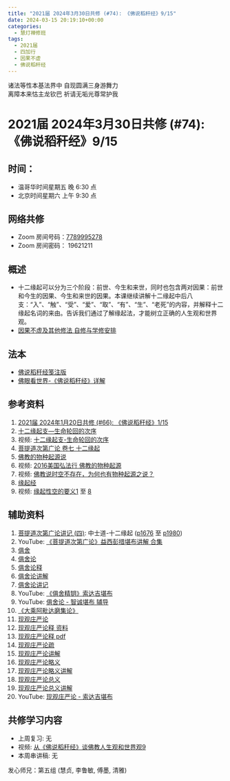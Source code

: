 ```yaml
---
title: "2021届 2024年3月30日共修 (#74): 《佛说稻秆经》9/15"
date: 2024-03-15 20:19:10+00:00
categories:
  - 慧灯禅修班
tags:
  - 2021届
  - 四加行
  - 因果不虚
  - 佛说稻秆经
---
```

诸法等性本基法界中 自现圆满三身游舞力\
离障本来怙主龙钦巴 祈请无垢光尊常护我

# 2021届 2024年3月30日共修 (#74): 《佛说稻秆经》9/15

## 时间：

* 温哥华时间星期五 晚 6:30 点
* 北京时间星期六 上午 9:30 点

## 网络共修

* Zoom 房间号码：[7789995278](https://us02web.zoom.us/j/7789995278?pwd=VjZmbWJFY2k2K0E5RVB2cTNIQmhqUT09)
* Zoom 房间密码： 19621211

## 概述

* 十二缘起可以分为三个阶段：前世、今生和来世，同时也包含两对因果：前世和今生的因果、今生和来世的因果。本课继续讲解十二缘起中后八支：“入”、“触”、“受”、“爱”、“取”、“有”、“生”、“老死”的内容，并解释十二缘起名词的来由。告诉我们通过了解缘起法，才能树立正确的人生观和世界观。 
* [因果不虚及其他修法 自修与学修安排 ](https://fohuifayu.com/index.php/huideng-jiangtang/chanxiuke/zen-03/8655-zen03-ygbx?title=%E4%BD%9B%E8%AF%B4%E7%A8%BB%E7%A7%86%E7%BB%8F)

## 法本

* [](https://www.huidengvan.com/pages/fsdgj/)[](/f/up/佛眼看世界-《佛说稻秆经》详解.pdf)[佛说稻秆经笺注版](https://www.huidengvan.com/pages/fsdgj/)
* [佛眼看世界-《佛说稻秆经》详解](https://fohuifayu.com/index.php/huideng-zhiguang/dianzi-congshu/jingdian-jiedu/jingdian-jiedu-5)

## 参考资料[](https://www.huidengvan.com/posts/2023-08-05-2021%E5%B1%8A-2023%E5%B9%B48%E6%9C%8812%E6%97%A5%E5%85%B1%E4%BF%AE-46-%E8%BD%AE%E5%9B%9E%E8%BF%87%E6%82%A3%E6%95%B4%E4%BD%932-2%E4%B8%89%E6%A0%B9%E6%9C%AC%E8%8B%A6/)

1. [2021届 2024年1月20日共修 (#66): 《佛说稻秆经》1/15](https://www.huidengvan.com/posts/2024-01-06-2021%E5%B1%8A-2024%E5%B9%B41%E6%9C%8820%E6%97%A5%E5%85%B1%E4%BF%AE-66-%E4%BD%9B%E8%AF%B4%E7%A8%BB%E7%A7%86%E7%BB%8F1-5/)
2. [十二缘起支—生命轮回的次序 ](https://fohuifayu.com/index.php/huideng-zhiguang/huideng-series/146-a00007?title=)
3. 视频: [十二缘起支-生命轮回的次序](https://fohuifayu.com/index.php/huideng-jiangtang/fofa-jianxiu/jichu-zhishi/1844-l02016?title=)[](https://www.huidengvan.com/posts/2024-01-06-2021%E5%B1%8A-2024%E5%B9%B41%E6%9C%8820%E6%97%A5%E5%85%B1%E4%BF%AE-66-%E4%BD%9B%E8%AF%B4%E7%A8%BB%E7%A7%86%E7%BB%8F1-5/)
4. [](https://fohuifayu.com/index.php/shangshi-jiaoyan/2024nian/3yue/9471-j02890?title=%E4%BD%9B%E6%80%A7)[菩提道次第广论 卷七 十二缘起](https://fohuifayu.com/index.php/other-column/xiangguan-jinglun/lundian/putidaoci-diguanglun/8429-d28?title=)[](https://fohuifayu.com/index.php/shangshi-jiaoyan/2022nian/5yue/7926-j02262?title=%E4%BD%9B%E6%80%A7)[](https://fohuifayu.com/index.php/shangshi-jiaoyan/2020nian/6yue/7219-J01476?title=%E4%BD%9B%E6%80%A7)
5. [](https://fohuifayu.com/index.php/huideng-zhiguang/huideng-series/qi-ce/159-a00094?title=)[佛教的物种起源说](https://fohuifayu.com/index.php/huideng-zhiguang/dianzi-congshu/fojiao-shijie-guan/8839-a00047?title=%E5%8D%81%E4%BA%8C%E7%BC%98%E8%B5%B7#anchor)
6. [](https://fohuifayu.com/index.php/other-column/xiangguan-jinglun/jingdian/yuanqi-jing/8377-d33?title=)[](https://fohuifayu.com/index.php/huideng-jiangtang/jingdian-jiedu/yuanqi-zan)视频: [2016美国弘法行 佛教的物种起源](https://fohuifayu.com/index.php/huideng-jiangtang/huanqiu-xilie/mei-guo/1261-l16057?title=)
7. 视频: [](https://fohuifayu.com/index.php/shipin-jingcui/wenda-zhailu/5276-V20003-V11?title=%E4%BD%9B%E6%95%99%E7%9A%84%E7%89%A9%E7%A7%8D%E8%B5%B7%E6%BA%90%E8%AF%B4)[佛教说时空不存在，为何也有物种起源之说？](https://fohuifayu.com/index.php/shipin-jingcui/wenda-zhailu/5276-V20003-V11?title=%E4%BD%9B%E6%95%99%E7%9A%84%E7%89%A9%E7%A7%8D%E8%B5%B7%E6%BA%90%E8%AF%B4)
8. [](https://fohuifayu.com/index.php/shipin-jingcui/wenda-zhailu/5276-V20003-V11?title=%E4%BD%9B%E6%95%99%E7%9A%84%E7%89%A9%E7%A7%8D%E8%B5%B7%E6%BA%90%E8%AF%B4)[缘起经](https://fohuifayu.com/index.php/other-column/xiangguan-jinglun/jingdian/yuanqi-jing/8377-d33?title=)[](https://fohuifayu.com/index.php/other-column/xiangguan-jinglun/jingdian/yuanqi-jing/8377-d33?title=)[](https://fohuifayu.com/index.php/other-column/xiangguan-jinglun/jingdian/yuanqi-jing/8377-d33?title=)
9. 视频: [](https://fohuifayu.com/index.php/shipin-jingcui/wenda-zhailu/5276-V20003-V11?title=%E4%BD%9B%E6%95%99%E7%9A%84%E7%89%A9%E7%A7%8D%E8%B5%B7%E6%BA%90%E8%AF%B4)[](https://fohuifayu.com/index.php/shipin-jingcui/wenda-zhailu/5276-V20003-V11?title=%E4%BD%9B%E6%95%99%E7%9A%84%E7%89%A9%E7%A7%8D%E8%B5%B7%E6%BA%90%E8%AF%B4)[缘起性空的要义1](https://fohuifayu.com/index.php/huideng-jiangtang/rensheng-zhihui/fojiao-xinlixue/9395-l23031) 至 [8](https://fohuifayu.com/index.php/huideng-jiangtang/rensheng-zhihui/fojiao-xinlixue/9459-l23038)[](https://fohuifayu.com/index.php/huideng-zhiguang/huideng-series/qi-ce/157-a00102)

[](https://fohuifayu.com/index.php/shipin-jingcui/wenda-zhailu/5276-V20003-V11?title=%E4%BD%9B%E6%95%99%E7%9A%84%E7%89%A9%E7%A7%8D%E8%B5%B7%E6%BA%90%E8%AF%B4)

## [](https://fohuifayu.com/index.php/shipin-jingcui/wenda-zhailu/5276-V20003-V11?title=%E4%BD%9B%E6%95%99%E7%9A%84%E7%89%A9%E7%A7%8D%E8%B5%B7%E6%BA%90%E8%AF%B4)**辅助资料**

1. [](https://fohuifayu.com/index.php/shipin-jingcui/wenda-zhailu/5276-V20003-V11?title=%E4%BD%9B%E6%95%99%E7%9A%84%E7%89%A9%E7%A7%8D%E8%B5%B7%E6%BA%90%E8%AF%B4)[菩提道次第广论讲记 (四)](https://huidengchanxiu.net/refs/ptdcdgl/4): 中士道-十二缘起 ([p1676](https://huidengchanxiu.net/refs/ptdcdgl/4/#p1676) 至 [p1980](https://huidengchanxiu.net/refs/ptdcdgl/4/#p1980))
2. [](https://fohuifayu.com/index.php/shangshi-jiaoyan/2020nian/6yue/7219-J01476?title=%E4%BD%9B%E6%80%A7)YouTube: [《菩提道次第广论》益西彭措堪布讲解 合集](https://www.youtube.com/playlist?list=PLvhysUtdbxCBq9MxPLr6pauLmbwndXY9o)
3. [](https://www.youtube.com/playlist?list=PLvhysUtdbxCBq9MxPLr6pauLmbwndXY9o)[俱舍](https://www.zhihuihai.net/%E5%AD%A6%E4%BD%9B%E4%B9%8B%E5%AE%B6/%E4%BA%94%E9%83%A8%E5%A4%A7%E8%AE%BA/%E4%BF%B1%E8%88%8D)
4. [](https://www.zhihuihai.net/%E5%AD%A6%E4%BD%9B%E4%B9%8B%E5%AE%B6/%E4%BA%94%E9%83%A8%E5%A4%A7%E8%AE%BA/%E4%BF%B1%E8%88%8D)[俱舍论](https://mingguang.im/reading/%E4%BF%B1%E8%88%8D%E8%AE%BA)
5. [](https://mingguang.im/reading/%E4%BF%B1%E8%88%8D%E8%AE%BA)[](https://mingguang.im/reading/%E4%BF%B1%E8%88%8D%E8%AE%BA)[俱舍论释](https://mingguang.im/reading/%E4%BF%B1%E8%88%8D%E8%AE%BA%E9%87%8A)
6. [](https://mingguang.im/reading/%E4%BF%B1%E8%88%8D%E8%AE%BA%E9%87%8A)[俱舍论讲解](https://mingguang.im/reading/%E4%BF%B1%E8%88%8D%E8%AE%BA%E8%AE%B2%E8%A7%A3)
7. [](https://mingguang.im/reading/%E4%BF%B1%E8%88%8D%E8%AE%BA%E8%AE%B2%E8%A7%A3)[俱舍论讲记](https://mingguang.im/reading/%E4%BF%B1%E8%88%8D%E8%AE%BA%E8%AE%B2%E8%AE%B0)[](https://mingguang.im/reading/%E4%BF%B1%E8%88%8D%E8%AE%BA%E8%AE%B2%E8%AE%B0)[](https://mingguang.im/reading/%E4%BF%B1%E8%88%8D%E8%AE%BA%E8%AE%B2%E8%AE%B0)
8. YouTube: [《俱舍精钥》索达吉堪布](https://www.youtube.com/playlist?list=PLAnEIprIVklfrbpiSaH-wRI0-PWPmqeX-)
9. YouTube: [俱舍论 - 智诚堪布 辅导](https://www.youtube.com/playlist?list=PL5y-PP7QihJ0wGhyu896t9h8kIjeHXpDW)[](https://mingguang.im/reading/%E7%8E%B0%E8%A7%82%E5%BA%84%E4%B8%A5%E8%AE%BA)
10. [](https://www.zhihuihai.net/%E5%AD%A6%E4%BD%9B%E4%B9%8B%E5%AE%B6/%E4%BA%94%E9%83%A8%E5%A4%A7%E8%AE%BA/%E4%BF%B1%E8%88%8D)[《大乘阿毗达磨集论》](https://culture.pkstate.com/jingshu/5287.html)
11. [](https://culture.pkstate.com/jingshu/5287.html)[现观庄严论](https://www.zhihuihai.net/%E5%AD%A6%E4%BD%9B%E4%B9%8B%E5%AE%B6/%E4%BA%94%E9%83%A8%E5%A4%A7%E8%AE%BA/%E7%8E%B0%E8%A7%82)
12. [现观庄严论释 资料](https://www.riyuebianzhao.com/%E4%BA%94%E8%AE%BA/%E7%8E%B0%E8%A7%82%E5%BA%84%E4%B8%A5%E8%AE%BA/%E7%8E%B0%E8%A7%82%E5%BA%84%E4%B8%A5%E8%AE%BA%E9%87%8A)
13. [](https://www.riyuebianzhao.com/%E4%BA%94%E8%AE%BA/%E7%8E%B0%E8%A7%82%E5%BA%84%E4%B8%A5%E8%AE%BA/%E7%8E%B0%E8%A7%82%E5%BA%84%E4%B8%A5%E8%AE%BA%E9%87%8A)[现观庄严论释 pdf](http://read.goodweb.net.cn/PDF/p05/%E7%8E%B0%E8%A7%82%E5%BA%84%E4%B8%A5%E8%AE%BA%E9%87%8A.pdf)
14. [](http://read.goodweb.net.cn/PDF/p05/%E7%8E%B0%E8%A7%82%E5%BA%84%E4%B8%A5%E8%AE%BA%E9%87%8A.pdf)[现观庄严论疏](https://mingguang.im/reading/%E7%8E%B0%E8%A7%82%E5%BA%84%E4%B8%A5%E8%AE%BA%E7%96%8F)
15. [](https://mingguang.im/reading/%E7%8E%B0%E8%A7%82%E5%BA%84%E4%B8%A5%E8%AE%BA%E7%96%8F)[现观庄严论讲解](现观庄严论讲解)
16. [](现观庄严论讲解)[现观庄严论略义](https://mingguang.im/reading/%E7%8E%B0%E8%A7%82%E5%BA%84%E4%B8%A5%E8%AE%BA%E7%95%A5%E4%B9%89)
17. [](https://mingguang.im/reading/%E7%8E%B0%E8%A7%82%E5%BA%84%E4%B8%A5%E8%AE%BA%E7%95%A5%E4%B9%89)[现观庄严论略义讲解](https://mingguang.im/reading/%E7%8E%B0%E8%A7%82%E5%BA%84%E4%B8%A5%E8%AE%BA%E7%95%A5%E4%B9%89%E8%AE%B2%E8%A7%A3)
18. [](https://mingguang.im/reading/%E7%8E%B0%E8%A7%82%E5%BA%84%E4%B8%A5%E8%AE%BA%E7%95%A5%E4%B9%89%E8%AE%B2%E8%A7%A3)[现观庄严论总义](https://mingguang.im/reading/%E7%8E%B0%E8%A7%82%E5%BA%84%E4%B8%A5%E8%AE%BA%E6%80%BB%E4%B9%89)
19. [](https://mingguang.im/reading/%E7%8E%B0%E8%A7%82%E5%BA%84%E4%B8%A5%E8%AE%BA%E6%80%BB%E4%B9%89)[现观庄严论总义讲解](https://mingguang.im/reading/%E7%8E%B0%E8%A7%82%E5%BA%84%E4%B8%A5%E8%AE%BA%E6%80%BB%E4%B9%89%E8%AE%B2%E8%A7%A3)[](https://mingguang.im/reading/%E7%8E%B0%E8%A7%82%E5%BA%84%E4%B8%A5%E8%AE%BA%E6%80%BB%E4%B9%89%E8%AE%B2%E8%A7%A3)[](https://mingguang.im/reading/%E7%8E%B0%E8%A7%82%E5%BA%84%E4%B8%A5%E8%AE%BA%E6%80%BB%E4%B9%89%E8%AE%B2%E8%A7%A3)
20. YouTube: [现观庄严论 - 索达吉堪布](https://www.youtube.com/playlist?list=PLHUvfASP8AizEArxnFAc4WgMMpZvgIahg)

## **共修学习内容**

* 上周复习: [](https://www.huidengvan.com/f/up/%E4%B8%B2%E8%AE%B2%E7%A8%BF-%E7%94%9F%E8%8B%A6%E8%80%81%E8%8B%A6.ppt)[](https://www.huidengvan.com/f/up/%E4%B8%8A%E5%91%A8%E5%A4%8D%E4%B9%A0-%E7%97%85%E8%8B%A6.docx)[](https://www.huidengvan.com/f/up/%E4%B8%B2%E8%AE%B2%E7%A8%BF-%E7%88%B1%E5%88%AB%E7%A6%BB%E8%8B%A6.docx)[](/f/up/上周复习-不欲临苦.docx)无
* [](/f/up/串讲稿-人生八苦.pdf)视频: [从《佛说稻秆经》谈佛教人生观和世界观9](https://fohuifayu.com/index.php/huideng-jiangtang/jingdian-jiedu/foshuo-daoganjing/2464-p17080)
* 本周串讲稿: [](https://www.huidengvan.com/f/up/%E4%B8%B2%E8%AE%B2%E7%A8%BF-%E7%94%9F%E8%8B%A6%E8%80%81%E8%8B%A6.ppt)[](https://www.huidengvan.com/f/up/%E4%B8%8A%E5%91%A8%E5%A4%8D%E4%B9%A0-%E7%97%85%E8%8B%A6.docx)[](https://www.huidengvan.com/f/up/%E4%B8%B2%E8%AE%B2%E7%A8%BF-%E7%88%B1%E5%88%AB%E7%A6%BB%E8%8B%A6.docx)[](/f/up/上周复习-不欲临苦.docx)无

发心师兄：第五组 (慧贞, 李鲁敏, 傅墨, 清雅)
